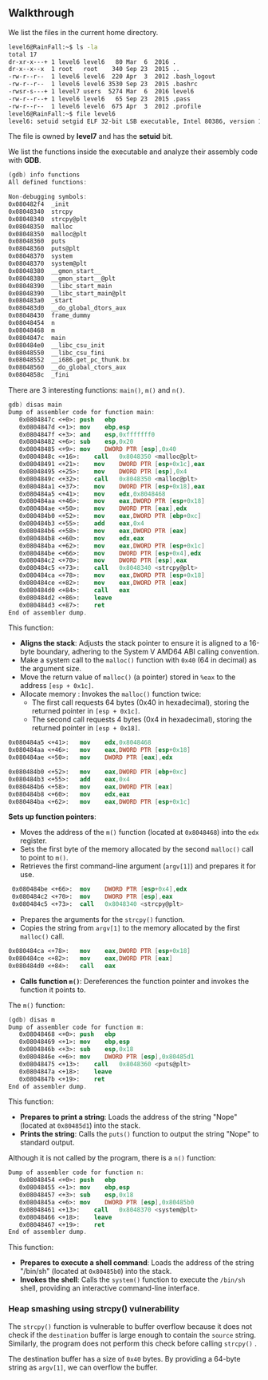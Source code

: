 ## Walkthrough

We list the files in the current home directory.

```bash
level6@RainFall:~$ ls -la
total 17
dr-xr-x---+ 1 level6 level6   80 Mar  6  2016 .
dr-x--x--x  1 root   root    340 Sep 23  2015 ..
-rw-r--r--  1 level6 level6  220 Apr  3  2012 .bash_logout
-rw-r--r--  1 level6 level6 3530 Sep 23  2015 .bashrc
-rwsr-s---+ 1 level7 users  5274 Mar  6  2016 level6
-rw-r--r--+ 1 level6 level6   65 Sep 23  2015 .pass
-rw-r--r--  1 level6 level6  675 Apr  3  2012 .profile
level6@RainFall:~$ file level6
level6: setuid setgid ELF 32-bit LSB executable, Intel 80386, version 1 (SYSV), dynamically linked (uses shared libs), for GNU/Linux 2.6.24, BuildID[sha1]=0xb1a5ce594393de0f273c64753cede6da01744479, not stripped

```

The file is owned by **level7** and has the **setuid** bit.

We list the functions inside the executable and analyze their assembly code with **GDB**.

```nasm
(gdb) info functions
All defined functions:

Non-debugging symbols:
0x080482f4  _init
0x08048340  strcpy
0x08048340  strcpy@plt
0x08048350  malloc
0x08048350  malloc@plt
0x08048360  puts
0x08048360  puts@plt
0x08048370  system
0x08048370  system@plt
0x08048380  __gmon_start__
0x08048380  __gmon_start__@plt
0x08048390  __libc_start_main
0x08048390  __libc_start_main@plt
0x080483a0  _start
0x080483d0  __do_global_dtors_aux
0x08048430  frame_dummy
0x08048454  n
0x08048468  m
0x0804847c  main
0x080484e0  __libc_csu_init
0x08048550  __libc_csu_fini
0x08048552  __i686.get_pc_thunk.bx
0x08048560  __do_global_ctors_aux
0x0804858c  _fini
```

There are 3 interesting functions: `main()`, `m()` and `n()`.

```nasm
gdb) disas main
Dump of assembler code for function main:
   0x0804847c <+0>:	push   ebp
   0x0804847d <+1>:	mov    ebp,esp
   0x0804847f <+3>:	and    esp,0xfffffff0
   0x08048482 <+6>:	sub    esp,0x20
   0x08048485 <+9>:	mov    DWORD PTR [esp],0x40
   0x0804848c <+16>:	call   0x8048350 <malloc@plt>
   0x08048491 <+21>:	mov    DWORD PTR [esp+0x1c],eax
   0x08048495 <+25>:	mov    DWORD PTR [esp],0x4
   0x0804849c <+32>:	call   0x8048350 <malloc@plt>
   0x080484a1 <+37>:	mov    DWORD PTR [esp+0x18],eax
   0x080484a5 <+41>:	mov    edx,0x8048468
   0x080484aa <+46>:	mov    eax,DWORD PTR [esp+0x18]
   0x080484ae <+50>:	mov    DWORD PTR [eax],edx
   0x080484b0 <+52>:	mov    eax,DWORD PTR [ebp+0xc]
   0x080484b3 <+55>:	add    eax,0x4
   0x080484b6 <+58>:	mov    eax,DWORD PTR [eax]
   0x080484b8 <+60>:	mov    edx,eax
   0x080484ba <+62>:	mov    eax,DWORD PTR [esp+0x1c]
   0x080484be <+66>:	mov    DWORD PTR [esp+0x4],edx
   0x080484c2 <+70>:	mov    DWORD PTR [esp],eax
   0x080484c5 <+73>:	call   0x8048340 <strcpy@plt>
   0x080484ca <+78>:	mov    eax,DWORD PTR [esp+0x18]
   0x080484ce <+82>:	mov    eax,DWORD PTR [eax]
   0x080484d0 <+84>:	call   eax
   0x080484d2 <+86>:	leave  
   0x080484d3 <+87>:	ret    
End of assembler dump.
```

This function: 

- **Aligns the stack**: Adjusts the stack pointer to ensure it is aligned to a 16-byte boundary, adhering to the System V AMD64 ABI calling convention.
- Make a system call to the `malloc()` function with `0x40` (64 in decimal) as the argument size.
- Move the return value of `malloc()` (a pointer) stored in `%eax` to the address `[esp + 0x1c]`.
- Allocate memory : Invokes the `malloc()` function twice:
    - The first call requests 64 bytes (0x40 in hexadecimal), storing the returned pointer in `[esp + 0x1c]`.
    - The second call requests 4 bytes (0x4 in hexadecimal), storing the returned pointer in `[esp + 0x18]`.

```nasm
0x080484a5 <+41>:	mov    edx,0x8048468
0x080484aa <+46>:	mov    eax,DWORD PTR [esp+0x18]
0x080484ae <+50>:	mov    DWORD PTR [eax],edx

0x080484b0 <+52>:	mov    eax,DWORD PTR [ebp+0xc]
0x080484b3 <+55>:	add    eax,0x4
0x080484b6 <+58>:	mov    eax,DWORD PTR [eax]
0x080484b8 <+60>:	mov    edx,eax
0x080484ba <+62>:	mov    eax,DWORD PTR [esp+0x1c]
```

**Sets up function pointers**:

- Moves the address of the `m()` function (located at `0x8048468`) into the `edx` register.
- Sets the first byte of the memory allocated by the second `malloc()` call to point to `m()`.
- Retrieves the first command-line argument (`argv[1]`) and prepares it for use.

```nasm
 0x080484be <+66>:	mov    DWORD PTR [esp+0x4],edx
 0x080484c2 <+70>:	mov    DWORD PTR [esp],eax
 0x080484c5 <+73>:	call   0x8048340 <strcpy@plt>
```

- Prepares the arguments for the `strcpy()` function.
- Copies the string from `argv[1]` to the memory allocated by the first `malloc()` call.

```nasm
0x080484ca <+78>:	mov    eax,DWORD PTR [esp+0x18]
0x080484ce <+82>:	mov    eax,DWORD PTR [eax]
0x080484d0 <+84>:	call   eax
```

- **Calls function `m()`**: Dereferences the function pointer and invokes the function it points to.

The `m()` function:

```nasm
(gdb) disas m
Dump of assembler code for function m:
   0x08048468 <+0>:	push   ebp
   0x08048469 <+1>:	mov    ebp,esp
   0x0804846b <+3>:	sub    esp,0x18
   0x0804846e <+6>:	mov    DWORD PTR [esp],0x80485d1
   0x08048475 <+13>:	call   0x8048360 <puts@plt>
   0x0804847a <+18>:	leave  
   0x0804847b <+19>:	ret    
End of assembler dump.
```

This function: 

- **Prepares to print a string**: Loads the address of the string "Nope" (located at `0x80485d1`) into the stack.
- **Prints the string**: Calls the `puts()` function to output the string "Nope" to standard output.

Although it is not called by the program, there is a `n()` function:

```nasm
Dump of assembler code for function n:
   0x08048454 <+0>:	push   ebp
   0x08048455 <+1>:	mov    ebp,esp
   0x08048457 <+3>:	sub    esp,0x18
   0x0804845a <+6>:	mov    DWORD PTR [esp],0x80485b0
   0x08048461 <+13>:	call   0x8048370 <system@plt>
   0x08048466 <+18>:	leave  
   0x08048467 <+19>:	ret    
End of assembler dump.
```

This function:

- **Prepares to execute a shell command**: Loads the address of the string "/bin/sh" (located at `0x80485b0`) into the stack.
- **Invokes the shell**: Calls the `system()` function to execute the `/bin/sh` shell, providing an interactive command-line interface.

### Heap smashing using strcpy() vulnerability

The `strcpy()` function is vulnerable to buffer overflow because it does not check if the `destination` buffer is large enough to contain the `source` string. Similarly, the program does not perform this check before calling `strcpy()` . 

The destination buffer has a size of `0x40` bytes. By providing a 64-byte string as `argv[1]`, we can overflow the buffer.
